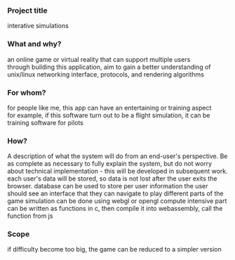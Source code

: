 ### Project title

interative simulations

### What and why?

an online game or virtual reality that can support multiple users</br>
through building this application, aim to gain a better understanding of unix/linux networking interface, protocols, and rendering algorithms

### For whom?

for people like me, this app can have an entertaining or training aspect</br>
for example, if this software turn out to be a flight simulation, it can be training software for pilots

### How?

A description of what the system will do from an end-user's perspective. Be as complete as necessary to fully explain the system, but do not worry about technical implementation - this will be developed in subsequent work.
each user's data will be stored, so data is not lost after the user exits the browser. database can be used to store per user information
the user should see an interface that they can navigate to play different parts of the game
simulation can be done using webgl or opengl
compute intensive part can be written as functions in c, then compile it into webassembly, call the function from js

### Scope

if difficulty become too big, the game can be reduced to a simpler version
